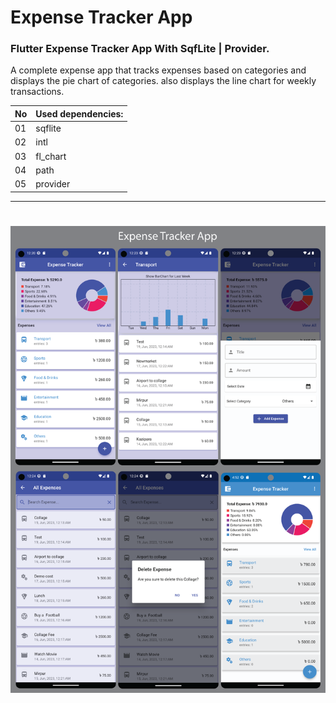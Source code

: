 # Expense Tracker App

### Flutter Expense Tracker App With SqfLite | Provider.

A complete expense app that tracks expenses based on categories and displays the pie chart of categories. also displays the line chart for weekly transactions.

| No  | Used dependencies: |
| ------------- | ------------- |
| 01  | sqflite  |
| 02 | intl  |
| 03 | fl_chart  |
| 04 | path  |
| 05 | provider  |

-----------------------------
# 
<img src="https://github.com/F-Reza/Expense_Tracker_App/blob/main/Screenshot.png" width="1000">
